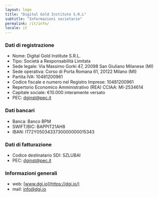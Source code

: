 ```yaml
---
layout: logo
title: "Digital Gold Institute S.R.L"
subtitle: "Informazioni societarie"
permalink: /it/info/
locale: it
---
```


### Dati di registrazione

- Nome: Digital Gold Institute S.R.L.
- Tipo: Società a Responsabilità Limitata
- Sede legale: Via Massimo Gorki 47, 20098 San Giuliano Milanese (MI)
- Sede operativa: Corso di Porta Romana 61, 20122 Milano (MI)
- Partita IVA: 10481200961
- Codice fiscale e numero nel Registro Imprese: 10481200961
- Repertorio Economico Amministrativo (REA) CCIAA: MI-2534614
- Capitale sociale: €10.000 interamente versato
- PEC: [dginst@pec.it](mailto:dginst@pec.it)

### Dati bancari

- Banca: Banco BPM
- SWIFT/BIC: BAPPIT21AH8
- IBAN: IT72Y0503433730000000015343


### Dati di fatturazione

- Codice destinatario SDI: SZLUBAI
- PEC: [dginst@pec.it](mailto:dginst@pec.it)


### Informazioni generali

- web: [www.dgi.io](https://dgi.io/)
- mail: [info@dgi.io](mailto:info@dgi.io)